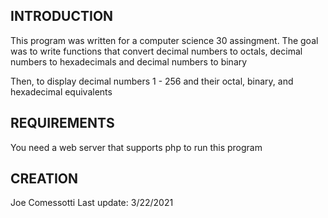 INTRODUCTION
------------
This program was written for a computer science 30 assingment. 
The goal was to write functions that convert decimal numbers to octals, decimal numbers to hexadecimals and decimal numbers to binary

Then, to display decimal numbers 1 - 256 and their octal, binary, and hexadecimal equivalents

REQUIREMENTS
------------
You need a web server that supports php to run this program

CREATION
--------
Joe Comessotti
Last update: 3/22/2021
